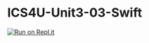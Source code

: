 # ICS4U-Unit3-03-Swift

[![Run on Repl.it](https://repl.it/badge/github/jaeyoon-lee2/ICS4U-Unit3-03-Swift)](https://repl.it/github/jaeyoon-lee2/ICS4U-Unit3-03-Swift)
